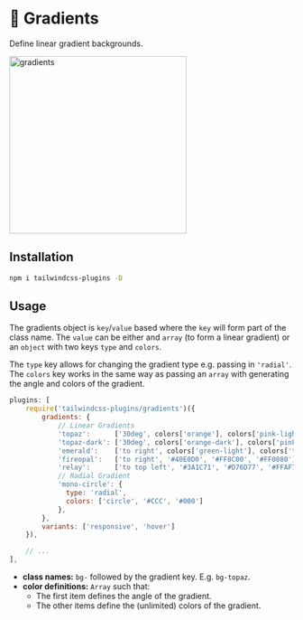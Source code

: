 # :rainbow: Gradients

Define linear gradient backgrounds.

<img width="314" alt="gradients" src="https://user-images.githubusercontent.com/3642397/39958708-e8295e76-5606-11e8-95bf-8b05846ba596.png">

## Installation

```bash
npm i tailwindcss-plugins -D
```

## Usage
The gradients object is `key`/`value` based where the `key` will form part of the class name. The `value` can be either and `array` (to form a linear gradient) or an `object` with two keys `type` and `colors`.

The `type` key allows for changing the gradient type e.g. passing in `'radial'`. The `colors` key works in the same way as passing an `array` with generating the angle and colors of the gradient.

```js
plugins: [
    require('tailwindcss-plugins/gradients')({
        gradients: {
            // Linear Gradients
            'topaz':      ['30deg', colors['orange'], colors['pink-light']],
            'topaz-dark': ['30deg', colors['orange-dark'], colors['pink']],
            'emerald':    ['to right', colors['green-light'], colors['teal']],
            'fireopal':   ['to right', '#40E0D0', '#FF8C00', '#FF0080'],
            'relay':      ['to top left', '#3A1C71', '#D76D77', '#FFAF7B'],
            // Radial Gradient
            'mono-circle': {
              type: 'radial',
              colors: ['circle', '#CCC', '#000']
            },
        },
        variants: ['responsive', 'hover']
    }),

    // ...
],
```

- **class names:** `bg-` followed by the gradient key. E.g. `bg-topaz`.
- **color definitions:** `Array` such that:
    - The first item defines the angle of the gradient.
    - The other items define the (unlimited) colors of the gradient.
